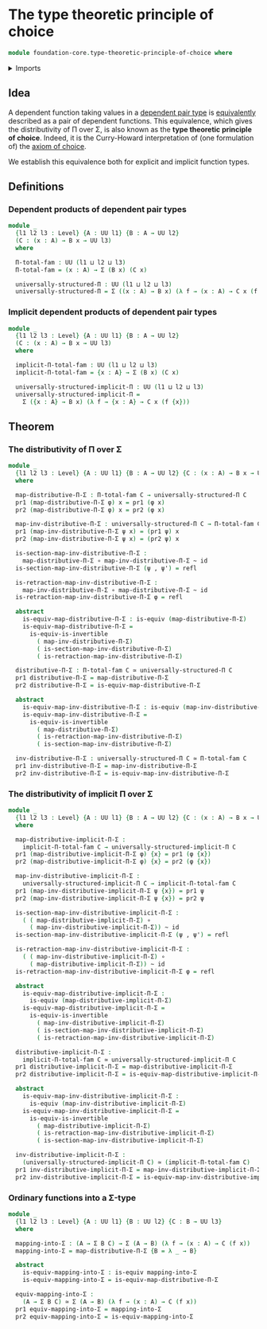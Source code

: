 # The type theoretic principle of choice

```agda
module foundation-core.type-theoretic-principle-of-choice where
```

<details><summary>Imports</summary>

```agda
open import foundation.dependent-pair-types
open import foundation.universe-levels

open import foundation-core.equivalences
open import foundation-core.function-types
open import foundation-core.homotopies
open import foundation-core.identity-types
```

</details>

## Idea

A dependent function taking values in a
[dependent pair type](foundation.dependent-pair-types.md) is
[equivalently](foundation-core.equivalences.md) described as a pair of dependent
functions. This equivalence, which gives the distributivity of Π over Σ, is also
known as the **type theoretic principle of choice**. Indeed, it is the
Curry-Howard interpretation of (one formulation of) the
[axiom of choice](foundation.axiom-of-choice.md).

We establish this equivalence both for explicit and implicit function types.

## Definitions

### Dependent products of dependent pair types

```agda
module _
  {l1 l2 l3 : Level} {A : UU l1} {B : A → UU l2}
  (C : (x : A) → B x → UU l3)
  where

  Π-total-fam : UU (l1 ⊔ l2 ⊔ l3)
  Π-total-fam = (x : A) → Σ (B x) (C x)

  universally-structured-Π : UU (l1 ⊔ l2 ⊔ l3)
  universally-structured-Π = Σ ((x : A) → B x) (λ f → (x : A) → C x (f x))
```

### Implicit dependent products of dependent pair types

```agda
module _
  {l1 l2 l3 : Level} {A : UU l1} {B : A → UU l2}
  (C : (x : A) → B x → UU l3)
  where

  implicit-Π-total-fam : UU (l1 ⊔ l2 ⊔ l3)
  implicit-Π-total-fam = {x : A} → Σ (B x) (C x)

  universally-structured-implicit-Π : UU (l1 ⊔ l2 ⊔ l3)
  universally-structured-implicit-Π =
    Σ ({x : A} → B x) (λ f → {x : A} → C x (f {x}))
```

## Theorem

### The distributivity of Π over Σ

```agda
module _
  {l1 l2 l3 : Level} {A : UU l1} {B : A → UU l2} {C : (x : A) → B x → UU l3}
  where

  map-distributive-Π-Σ : Π-total-fam C → universally-structured-Π C
  pr1 (map-distributive-Π-Σ φ) x = pr1 (φ x)
  pr2 (map-distributive-Π-Σ φ) x = pr2 (φ x)

  map-inv-distributive-Π-Σ : universally-structured-Π C → Π-total-fam C
  pr1 (map-inv-distributive-Π-Σ ψ x) = (pr1 ψ) x
  pr2 (map-inv-distributive-Π-Σ ψ x) = (pr2 ψ) x

  is-section-map-inv-distributive-Π-Σ :
    map-distributive-Π-Σ ∘ map-inv-distributive-Π-Σ ~ id
  is-section-map-inv-distributive-Π-Σ (ψ , ψ') = refl

  is-retraction-map-inv-distributive-Π-Σ :
    map-inv-distributive-Π-Σ ∘ map-distributive-Π-Σ ~ id
  is-retraction-map-inv-distributive-Π-Σ φ = refl

  abstract
    is-equiv-map-distributive-Π-Σ : is-equiv (map-distributive-Π-Σ)
    is-equiv-map-distributive-Π-Σ =
      is-equiv-is-invertible
        ( map-inv-distributive-Π-Σ)
        ( is-section-map-inv-distributive-Π-Σ)
        ( is-retraction-map-inv-distributive-Π-Σ)

  distributive-Π-Σ : Π-total-fam C ≃ universally-structured-Π C
  pr1 distributive-Π-Σ = map-distributive-Π-Σ
  pr2 distributive-Π-Σ = is-equiv-map-distributive-Π-Σ

  abstract
    is-equiv-map-inv-distributive-Π-Σ : is-equiv (map-inv-distributive-Π-Σ)
    is-equiv-map-inv-distributive-Π-Σ =
      is-equiv-is-invertible
        ( map-distributive-Π-Σ)
        ( is-retraction-map-inv-distributive-Π-Σ)
        ( is-section-map-inv-distributive-Π-Σ)

  inv-distributive-Π-Σ : universally-structured-Π C ≃ Π-total-fam C
  pr1 inv-distributive-Π-Σ = map-inv-distributive-Π-Σ
  pr2 inv-distributive-Π-Σ = is-equiv-map-inv-distributive-Π-Σ
```

### The distributivity of implicit Π over Σ

```agda
module _
  {l1 l2 l3 : Level} {A : UU l1} {B : A → UU l2} {C : (x : A) → B x → UU l3}
  where

  map-distributive-implicit-Π-Σ :
    implicit-Π-total-fam C → universally-structured-implicit-Π C
  pr1 (map-distributive-implicit-Π-Σ φ) {x} = pr1 (φ {x})
  pr2 (map-distributive-implicit-Π-Σ φ) {x} = pr2 (φ {x})

  map-inv-distributive-implicit-Π-Σ :
    universally-structured-implicit-Π C → implicit-Π-total-fam C
  pr1 (map-inv-distributive-implicit-Π-Σ ψ {x}) = pr1 ψ
  pr2 (map-inv-distributive-implicit-Π-Σ ψ {x}) = pr2 ψ

  is-section-map-inv-distributive-implicit-Π-Σ :
    ( ( map-distributive-implicit-Π-Σ) ∘
      ( map-inv-distributive-implicit-Π-Σ)) ~ id
  is-section-map-inv-distributive-implicit-Π-Σ (ψ , ψ') = refl

  is-retraction-map-inv-distributive-implicit-Π-Σ :
    ( ( map-inv-distributive-implicit-Π-Σ) ∘
      ( map-distributive-implicit-Π-Σ)) ~ id
  is-retraction-map-inv-distributive-implicit-Π-Σ φ = refl

  abstract
    is-equiv-map-distributive-implicit-Π-Σ :
      is-equiv (map-distributive-implicit-Π-Σ)
    is-equiv-map-distributive-implicit-Π-Σ =
      is-equiv-is-invertible
        ( map-inv-distributive-implicit-Π-Σ)
        ( is-section-map-inv-distributive-implicit-Π-Σ)
        ( is-retraction-map-inv-distributive-implicit-Π-Σ)

  distributive-implicit-Π-Σ :
    implicit-Π-total-fam C ≃ universally-structured-implicit-Π C
  pr1 distributive-implicit-Π-Σ = map-distributive-implicit-Π-Σ
  pr2 distributive-implicit-Π-Σ = is-equiv-map-distributive-implicit-Π-Σ

  abstract
    is-equiv-map-inv-distributive-implicit-Π-Σ :
      is-equiv (map-inv-distributive-implicit-Π-Σ)
    is-equiv-map-inv-distributive-implicit-Π-Σ =
      is-equiv-is-invertible
        ( map-distributive-implicit-Π-Σ)
        ( is-retraction-map-inv-distributive-implicit-Π-Σ)
        ( is-section-map-inv-distributive-implicit-Π-Σ)

  inv-distributive-implicit-Π-Σ :
    (universally-structured-implicit-Π C) ≃ (implicit-Π-total-fam C)
  pr1 inv-distributive-implicit-Π-Σ = map-inv-distributive-implicit-Π-Σ
  pr2 inv-distributive-implicit-Π-Σ = is-equiv-map-inv-distributive-implicit-Π-Σ
```

### Ordinary functions into a Σ-type

```agda
module _
  {l1 l2 l3 : Level} {A : UU l1} {B : UU l2} {C : B → UU l3}
  where

  mapping-into-Σ : (A → Σ B C) → Σ (A → B) (λ f → (x : A) → C (f x))
  mapping-into-Σ = map-distributive-Π-Σ {B = λ _ → B}

  abstract
    is-equiv-mapping-into-Σ : is-equiv mapping-into-Σ
    is-equiv-mapping-into-Σ = is-equiv-map-distributive-Π-Σ

  equiv-mapping-into-Σ :
    (A → Σ B C) ≃ Σ (A → B) (λ f → (x : A) → C (f x))
  pr1 equiv-mapping-into-Σ = mapping-into-Σ
  pr2 equiv-mapping-into-Σ = is-equiv-mapping-into-Σ
```
